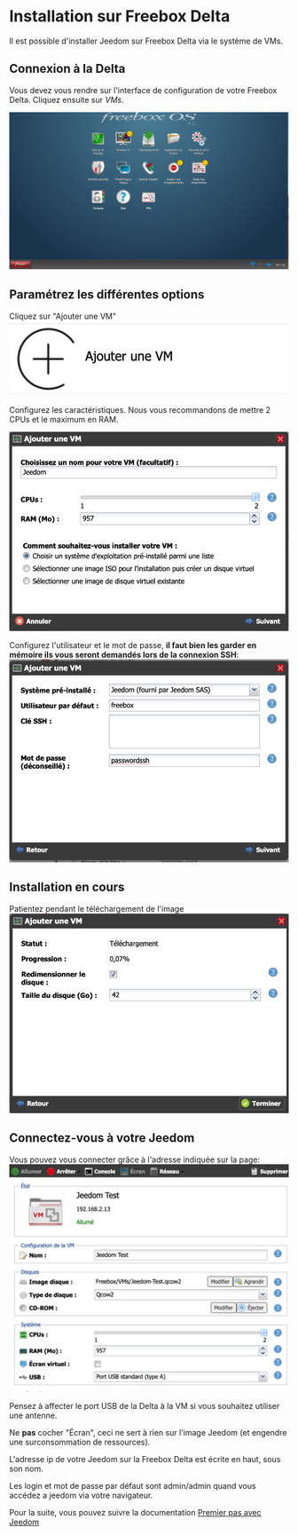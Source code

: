 # Installation sur Freebox Delta

Il est possible d'installer Jeedom sur Freebox Delta via le système de VMs.

## Connexion à la Delta

Vous devez vous rendre sur l'interface de configuration de votre Freebox Delta. Cliquez ensuite sur *VMs*.

![delta1](images/delta1.png)

## Paramétrez les différentes options

Cliquez sur "Ajouter une VM"
![delta2](images/delta2.png)

Configurez les caractéristiques. Nous vous recommandons de mettre 2 CPUs et le maximum en RAM.

![delta3](images/delta3.png)

Configurez l'utilisateur et le mot de passe, **il faut bien les garder en mémoire ils vous seront demandés lors de la connexion SSH**:
![delta4](images/delta4.png)

## Installation en cours

Patientez pendant le téléchargement de l'image
![delta5](images/delta5.png)

## Connectez-vous à votre Jeedom

Vous pouvez vous connecter grâce à l'adresse indiquée sur la page:
![delta6](images/delta6.png)

Pensez à affecter le port USB de la Delta à la VM si vous souhaitez utiliser une antenne.

Ne **pas** cocher "Écran", ceci ne sert à rien sur l'image Jeedom (et engendre une surconsommation de ressources).

L'adresse ip de votre Jeedom sur la Freebox Delta est écrite en haut, sous son nom.

Les login et mot de passe par défaut sont admin/admin quand vous accédez a jeedom via votre navigateur.

Pour la suite, vous pouvez suivre la documentation [Premier pas avec Jeedom](https://doc.jeedom.com/fr_FR/premiers-pas/index.html)
